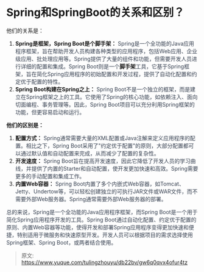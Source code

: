 # Spring和SpringBoot的关系和区别？

他们的关系是：

1. **Spring是框架，Spring Boot是个脚手架：**<font style="color:rgb(55, 65, 81);"> Spring是一个全功能的Java应用程序框架，旨在帮助开发人员构建各种类型的应用程序，包括Web应用、企业级应用、批处理应用等。Spring提供了大量的组件和功能，但需要开发人员进行详细的配置和集成。Spring Boot则是一个</font>**脚手架**<font style="color:rgb(55, 65, 81);">工具，它基于Spring框架，旨在简化Spring应用程序的初始配置和开发过程，提供了自动化配置和约定优于配置的特性。</font>
2. **Spring Boot构建在Spring之上：**<font style="color:rgb(55, 65, 81);"> Spring Boot不是一个独立的框架，而是建立在Spring框架之上的工具。它使用了Spring的核心功能，如依赖注入、面向切面编程、事务管理等。因此，Spring Boot项目可以充分利用Spring框架的功能，但更容易启动和运行。</font>

**他们的区别是：**

1. **配置方式：**<font style="color:rgb(55, 65, 81);"> Spring通常需要大量的XML配置或Java注解来定义应用程序的配置。相比之下，Spring Boot采用了"约定优于配置"的原则，大部分配置都可以通过默认值和自动配置来完成，从而减少了配置的复杂性。</font>
2. **开发速度：**<font style="color:rgb(55, 65, 81);"> Spring Boot旨在提高开发速度，因此它降低了开发人员的学习曲线，并提供了内置的Starter和自动配置，使开发更加快速和高效。Spring需要更多的手动配置和集成工作。</font>
3. **内置Web容器：**<font style="color:rgb(55, 65, 81);"> Spring Boot内置了多个内嵌式Web容器，如Tomcat、Jetty、Undertow等，可以轻松创建独立的可执行JAR文件或WAR文件，而不需要外部Web服务器。Spring通常需要外部Web服务器的部署。</font>

<font style="color:rgb(55, 65, 81);">总的来说，Spring是一个全功能的Java应用程序框架，而Spring Boot是一个用于简化Spring应用程序开发的工具。Spring Boot通过自动化配置、约定优于配置的原则、内置Web容器等功能，使得开发和部署Spring应用程序变得更加快速和便捷，特别适用于微服务和快速原型开发。开发人员可以根据项目的需求选择使用Spring框架、Spring Boot，或两者结合使用。</font>



> 原文: <https://www.yuque.com/tulingzhouyu/db22bv/gw6q0qvx4ofur4tz>